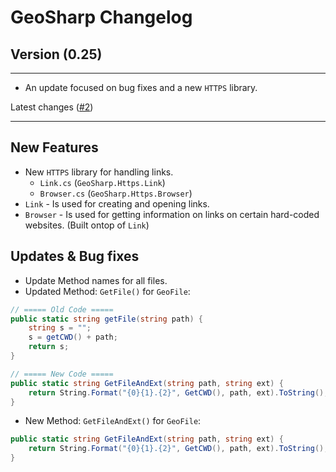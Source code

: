 # GeoSharp Changelog

## Version (0.25)

---

* An update focused on bug fixes and a new `HTTPS` library.

Latest changes ([#2](https://github.com/Equinoxtic/GeoSharp/pull/2/commits/b0538eb88c5750dc27022b615e878682558d32a6))

---

## New Features

* New `HTTPS` library for handling links.
	+ `Link.cs` (`GeoSharp.Https.Link`)
	+ `Browser.cs` (`GeoSharp.Https.Browser`)
* `Link` - Is used for creating and opening links.
* `Browser` - Is used for getting information on links on certain hard-coded websites. (Built ontop of `Link`)

## Updates & Bug fixes

* Update Method names for all files.
* Updated Method: `GetFile()` for `GeoFile`:

```cs
// ===== Old Code =====
public static string getFile(string path) {
	string s = "";
	s = getCWD() + path;
	return s;
}

// ===== New Code =====
public static string GetFileAndExt(string path, string ext) {
	return String.Format("{0}{1}.{2}", GetCWD(), path, ext).ToString();
}
```

* New Method: `GetFileAndExt()` for `GeoFile`:

```cs
public static string GetFileAndExt(string path, string ext) {
	return String.Format("{0}{1}.{2}", GetCWD(), path, ext).ToString();
}
```
